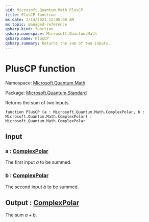 ```yaml
---
uid: Microsoft.Quantum.Math.PlusCP
title: PlusCP function
ms.date: 2/14/2021 12:00:00 AM
ms.topic: managed-reference
qsharp.kind: function
qsharp.namespace: Microsoft.Quantum.Math
qsharp.name: PlusCP
qsharp.summary: Returns the sum of two inputs.
---
```


# PlusCP function

Namespace: [Microsoft.Quantum.Math](xref:Microsoft.Quantum.Math)

Package: [Microsoft.Quantum.Standard](https://nuget.org/packages/Microsoft.Quantum.Standard)


Returns the sum of two inputs.

```qsharp
function PlusCP (a : Microsoft.Quantum.Math.ComplexPolar, b : Microsoft.Quantum.Math.ComplexPolar) : Microsoft.Quantum.Math.ComplexPolar
```


## Input

### a : [ComplexPolar](xref:Microsoft.Quantum.Math.ComplexPolar)

The first input $a$ to be summed.


### b : [ComplexPolar](xref:Microsoft.Quantum.Math.ComplexPolar)

The second input $b$ to be summed.



## Output : [ComplexPolar](xref:Microsoft.Quantum.Math.ComplexPolar)

The sum $a + b$.